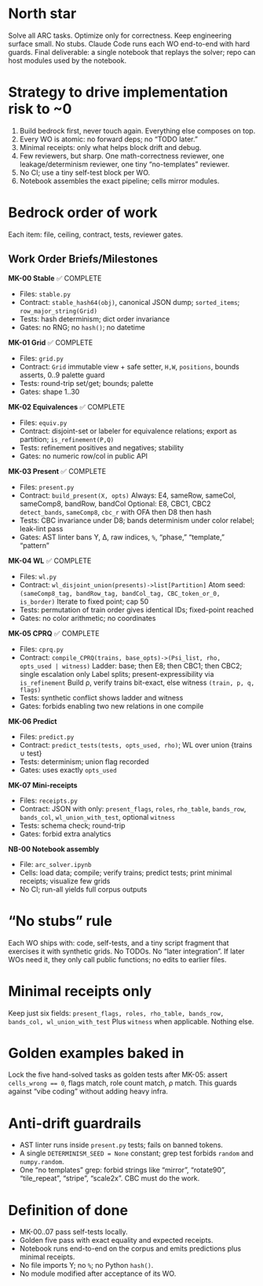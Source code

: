 # North star

Solve all ARC tasks. Optimize only for correctness. Keep engineering surface small. No stubs. Claude Code runs each WO end-to-end with hard guards. Final deliverable: a single notebook that replays the solver; repo can host modules used by the notebook.

# Strategy to drive implementation risk to ~0

1. Build bedrock first, never touch again. Everything else composes on top.
2. Every WO is atomic: no forward deps; no “TODO later.”
3. Minimal receipts: only what helps block drift and debug.
4. Few reviewers, but sharp. One math-correctness reviewer, one leakage/determinism reviewer, one tiny “no-templates” reviewer.
5. No CI; use a tiny self-test block per WO.
6. Notebook assembles the exact pipeline; cells mirror modules.

# Bedrock order of work

Each item: file, ceiling, contract, tests, reviewer gates.

## Work Order Briefs/Milestones

**MK-00 Stable** ✅ COMPLETE

* Files: `stable.py`
* Contract: `stable_hash64(obj)`, canonical JSON dump; `sorted_items`; `row_major_string(Grid)`
* Tests: hash determinism; dict order invariance
* Gates: no RNG; no `hash()`; no datetime

**MK-01 Grid** ✅ COMPLETE

* Files: `grid.py`
* Contract: `Grid` immutable view + safe setter, `H,W`, `positions`, bounds asserts, 0..9 palette guard
* Tests: round-trip set/get; bounds; palette
* Gates: shape 1..30

**MK-02 Equivalences** ✅ COMPLETE

* Files: `equiv.py`
* Contract: disjoint-set or labeler for equivalence relations; export as partition; `is_refinement(P,Q)`
* Tests: refinement positives and negatives; stability
* Gates: no numeric row/col in public API

**MK-03 Present** ✅ COMPLETE

* Files: `present.py`
* Contract: `build_present(X, opts)`
  Always: E4, sameRow, sameCol, sameComp8, bandRow, bandCol
  Optional: E8, CBC1, CBC2
  `detect_bands`, `sameComp8`, `cbc_r` with OFA then D8 then hash
* Tests: CBC invariance under D8; bands determinism under color relabel; leak-lint pass
* Gates: AST linter bans Y, Δ, raw indices, `%`, “phase,” “template,” “pattern”

**MK-04 WL** ✅ COMPLETE

* Files: `wl.py`
* Contract: `wl_disjoint_union(presents)->list[Partition]`
  Atom seed: `(sameComp8_tag, bandRow_tag, bandCol_tag, CBC_token_or_0, is_border)`
  Iterate to fixed point; cap 50
* Tests: permutation of train order gives identical IDs; fixed-point reached
* Gates: no color arithmetic; no coordinates

**MK-05 CPRQ** ✅ COMPLETE

* Files: `cprq.py`
* Contract: `compile_CPRQ(trains, base_opts)->(Psi_list, rho, opts_used | witness)`
  Ladder: base; then E8; then CBC1; then CBC2; single escalation only
  Label splits; present-expressibility via `is_refinement`
  Build ρ, verify trains bit-exact, else witness `(train, p, q, flags)`
* Tests: synthetic conflict shows ladder and witness
* Gates: forbids enabling two new relations in one compile

**MK-06 Predict**

* Files: `predict.py`
* Contract: `predict_tests(tests, opts_used, rho)`; WL over union {trains ∪ test}
* Tests: determinism; union flag recorded
* Gates: uses exactly `opts_used`

**MK-07 Mini-receipts**

* Files: `receipts.py`
* Contract: JSON with only: `present_flags`, `roles`, `rho_table`, `bands_row`, `bands_col`, `wl_union_with_test`, optional `witness`
* Tests: schema check; round-trip
* Gates: forbid extra analytics

**NB-00 Notebook assembly**

* File: `arc_solver.ipynb`
* Cells: load data; compile; verify trains; predict tests; print minimal receipts; visualize few grids
* No CI; run-all yields full corpus outputs

# “No stubs” rule

Each WO ships with: code, self-tests, and a tiny script fragment that exercises it with synthetic grids. No TODOs. No “later integration”. If later WOs need it, they only call public functions; no edits to earlier files.

# Minimal receipts only

Keep just six fields:
`present_flags, roles, rho_table, bands_row, bands_col, wl_union_with_test`
Plus `witness` when applicable. Nothing else.

# Golden examples baked in

Lock the five hand-solved tasks as golden tests after MK-05: assert `cells_wrong == 0`, flags match, role count match, ρ match. This guards against “vibe coding” without adding heavy infra.

# Anti-drift guardrails

* AST linter runs inside `present.py` tests; fails on banned tokens.
* A single `DETERMINISM_SEED = None` constant; grep test forbids `random` and `numpy.random`.
* One “no templates” grep: forbid strings like “mirror”, “rotate90”, “tile_repeat”, “stripe”, “scale2x”. CBC must do the work.

# Definition of done

* MK-00..07 pass self-tests locally.
* Golden five pass with exact equality and expected receipts.
* Notebook runs end-to-end on the corpus and emits predictions plus minimal receipts.
* No file imports Y; no `%`; no Python `hash()`.
* No module modified after acceptance of its WO.
